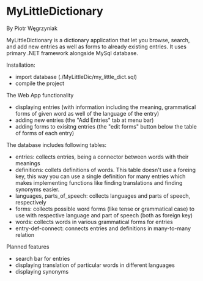# MyLittleDictionary
By Piotr Węgrzyniak

MyLittleDictionary is a dictionary application that let you browse, search, and add new entries as well as forms to already existing entries. It uses primary .NET framework alongside MySql database.

Installation:
 - import database (./MyLittleDic/my_little_dict.sql)
 - compile the project

The Web App functionality
  - displaying entries (with information including the meaning, grammatical forms of given word as well of the language of the entry)
  - adding new entries (the "Add Entries" tab at menu bar)
  - adding forms to exisitng entries (the "edit forms" button below the table of forms of each entry)
  
The database includes following tables:
  - entries:      collects entries, being a connector between words with their meanings
  - definitions:  collets definitions of words. This table doesn't use a foreing key, this way you can use a single definition for many entries which makes implementing functions like finding translations and finding synonyms easier.
  - languages, parts_of_speech: collects languages and parts of speech, respectively
  - forms:        collects possible word forms (like tense or grammatical case) to use with respective language and part of speech (both as foreign key)
  - words:        collects words in various grammatical forms for entries
  - entry-def-connect: connects entries and definitions in many-to-many relation
  
 Planned features
  - search bar for entries
  - displaying translation of particular words in different languages
  - displaying synonyms
 
  


